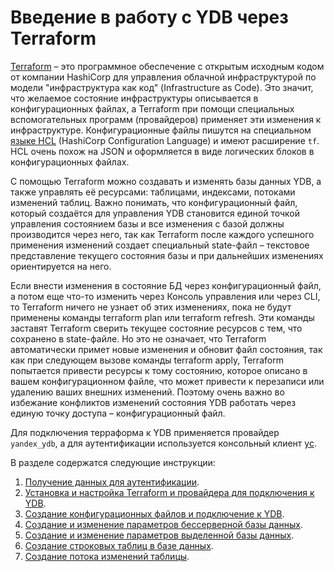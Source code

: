 # Введение в работу с YDB через Terraform

[Terraform](https://www.terraform.io) – это программное обеспечение с открытым исходным кодом от компании HashiCorp для управления облачной инфраструктурой по модели "инфраструктура как код" (Infrastructure as Code). Это значит, что желаемое состояние инфраструктуры описывается в конфигурационных файлах, а Terraform при помощи специальных вспомогательных программ (провайдеров) применяет эти изменения к инфраструктуре. Конфигурационные файлы пишутся на специальном [языке HCL](https://developer.hashicorp.com/terraform/language/syntax) (HashiCorp Configuration Language) и имеют расширение `tf`. HCL очень похож на JSON и оформляется в виде логических блоков в конфигурационных файлах. 

С помощью Terraform можно создавать и изменять базы данных YDB, а также управлять её ресурсами: таблицами, индексами, потоками изменений таблиц. Важно понимать, что конфигурационный файл, который создаётся для управления YDB становится единой точкой управления состоянием базы и все изменения с базой должны производится через него, так как Terraform после каждого успешного применения изменений создает специальный state-файл – текстовое представление текущего состояния базы и при дальнейших изменениях ориентируется на него.

Если внести изменения в состояние БД через конфигурационный файл, а потом еще что-то изменить через Консоль управления или через CLI, то Terraform ничего не узнает об этих изменениях, пока не будут применены команды terraform plan или terraform refresh. Эти команды заставят Terraform сверить текущее состояние ресурсов с тем, что сохранено в state-файле. Но это не означает, что Terraform автоматически примет новые изменения и обновит файл состояния, так как при следующем вызове команды terraform apply, Terraform попытается привести ресурсы к тому состоянию, которое описано в вашем конфигурационном файле, что может привести к перезаписи или удалению ваших внешних изменений. Поэтому очень важно во избежание конфликтов изменений состояния YDB работать через единую точку доступа – конфигурационный файл.

Для подключения терраформа к YDB применяется провайдер `yandex_ydb`, а для аутентификации используется консольный клиент [yc](../../cli/quickstart.md).

В разделе содержатся следующие инструкции:
1. [Получение данных для аутентификации](credentials.md).
2. [Установка и настройка Terraform и провайдера для подключения к YDB](install.md). 
3. [Создание конфигурационных файлов и подключение к YDB](configure.md).
4. [Создание и изменение параметров бессерверной базы данных](serverless-database.md).
5. [Создание и изменение параметров выделенной базы данных](dedicated-database.md).
6. [Создание строковых таблиц в базе данных](row-tables.md).
7. [Создание потока изменений таблицы](cdc.md).    
